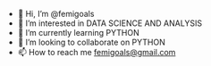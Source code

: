 - 👋 Hi, I’m @femigoals
- 👀 I’m interested in DATA SCIENCE AND ANALYSIS
- 🌱 I’m currently learning PYTHON
- 💞️ I’m looking to collaborate on PYTHON
- 📫 How to reach me femigoals@gmail.com

<!---
femigoals/femigoals is a ✨ special ✨ repository because its `README.md` (this file) appears on your GitHub profile.
You can click the Preview link to take a look at your changes.
--->
